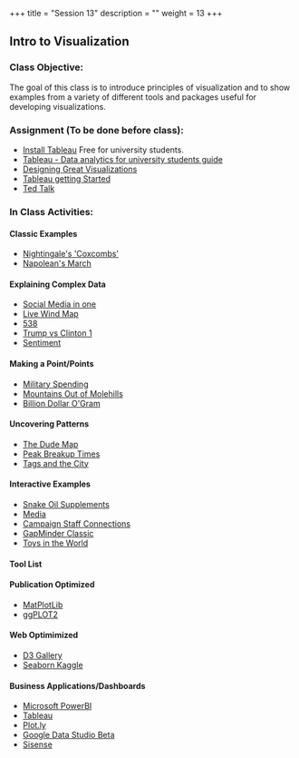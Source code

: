 +++
title = "Session 13"
description = ""
weight = 13
+++

## Intro to Visualization

### Class Objective:

The goal of this class is to introduce principles of visualization and to show examples from a variety of different tools and packages useful for developing visualizations.

### Assignment (To be done before class):
- [Install Tableau](https://www.tableau.com/academic/students) Free for university students.
- [Tableau - Data analytics for university students guide](https://www.tableau.com/university-students)
- [Designing Great Visualizations](http://www.tableau.com/sites/default/files/media/designing-great-visualizations.pdf)
- [Tableau getting Started](http://www.tableau.com/learn/tutorials/on-demand/getting-started)
- [Ted Talk](https://www.ted.com/talks/david_mccandless_the_beauty_of_data_visualization#t-304102)

### In Class Activities:

#### Classic Examples
- [Nightingale's 'Coxcombs'](http://understandinguncertainty.org/coxcombs)
- [Napolean's March](https://commons.wikimedia.org/wiki/File%3AMinard.png)

#### Explaining Complex Data
- [Social Media in one](http://mashable.com/2017/07/11/conversation-prism-brian-solis-update-2017/#FMeXfLhzlqOI)
- [Live Wind Map](http://hint.fm/wind/)
- [538](http://projects.fivethirtyeight.com/2016-election-forecast/?ex_cid=rrpromo)
- [Trump vs Clinton 1](http://www.realclearpolitics.com/epolls/2016/president/us/general_election_trump_vs_clinton-5491.html)
- [Sentiment](https://www.kaggle.com/donyoe/d/mrisdal/2016-us-presidential-debates/vp-debate-sentiments-and-difference-btwn-debates)

#### Making a Point/Points
- [Military Spending](http://www.theguardian.com/news/datablog/2010/apr/01/information-is-beautiful-military-spending)
- [Mountains Out of Molehills](http://www.informationisbeautiful.net/visualizations/mountains-out-of-molehills/)
- [Billion Dollar O'Gram](http://www.informationisbeautiful.net/visualizations/billion-dollar-o-gram-2013/)

#### Uncovering Patterns
- [The Dude Map](http://qz.com/316906/the-dude-map-how-american-men-refer-to-their-bros/)<br>
- [Peak Breakup Times](http://www.informationisbeautiful.net/2010/peak-break-up-times-on-facebook/)
- [Tags and the City](https://www.tagsandthecity.net/san-francisco-bay-area/)

#### Interactive Examples
- [Snake Oil Supplements](http://www.informationisbeautiful.net/visualizations/snake-oil-supplements/)
- [Media](http://www.informationisbeautiful.net/visualizations/mountains-out-of-molehills/)
- [Campaign Staff Connections](http://www.nytimes.com/interactive/2015/05/17/us/elections/2016-presidential-campaigns-staff-connections-clinton-bush-cruz-paul-rubio-walker.html)
- [GapMinder Classic](http://www.gapminder.org/tools/#_chart-type=bubbles)
- [Toys in the World](http://www.gapminder.org/dollar-street/matrix?thing=Toys&countries=World&regions=World&zoom=4&row=1&lowIncome=26&highIncome=15000&lang=en)

#### Tool List
#### Publication Optimized
- [MatPlotLib](http://matplotlib.org)
- [ggPLOT2](http://docs.ggplot2.org/current/)

#### Web Optimimized
- [D3 Gallery](https://github.com/d3/d3/wiki/Gallery)
- [Seaborn Kaggle](https://www.kaggle.com/omarelgabry/titanic/a-journey-through-titanic)

#### Business Applications/Dashboards
- [Microsoft PowerBI](https://powerbi.microsoft.com/en-us/)
- [Tableau](http://www.tableau.com/stories/workbook/understand-your-business-glance)
- [Plot.ly](https://plot.ly)
- [Google Data Studio Beta](https://datastudio.google.com/u/0/navigation/reporting)
- [Sisense](https://www.sisense.com)
